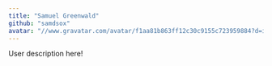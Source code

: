 ```yaml
---
title: "Samuel Greenwald"
github: "samdsox"
avatar: "//www.gravatar.com/avatar/f1aa81b863ff12c30c9155c723959884?d=identicon"
---
```


User description here!
